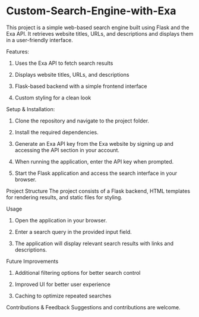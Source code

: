 # Custom-Search-Engine-with-Exa

This project is a simple web-based search engine built using Flask and the Exa API. It retrieves website titles, URLs, and descriptions and displays them in a user-friendly interface.

Features:
1) Uses the Exa API to fetch search results

2) Displays website titles, URLs, and descriptions

3) Flask-based backend with a simple frontend interface

4) Custom styling for a clean look

Setup & Installation:
1) Clone the repository and navigate to the project folder.

2) Install the required dependencies.

3) Generate an Exa API key from the Exa website by signing up and accessing the API section in your account.

4) When running the application, enter the API key when prompted.

5) Start the Flask application and access the search interface in your browser.

Project Structure
The project consists of a Flask backend, HTML templates for rendering results, and static files for styling.

Usage
1) Open the application in your browser.

2) Enter a search query in the provided input field.

3) The application will display relevant search results with links and descriptions.

Future Improvements
1) Additional filtering options for better search control

2) Improved UI for better user experience

3) Caching to optimize repeated searches

Contributions & Feedback
Suggestions and contributions are welcome.

